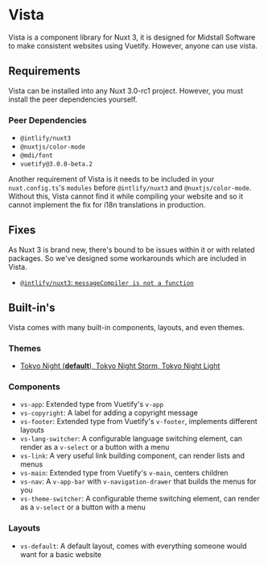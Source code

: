 # Vista

Vista is a component library for Nuxt 3, it is designed for Midstall Software to make consistent websites using Vuetify. However, anyone can use vista.

## Requirements

Vista can be installed into any Nuxt 3.0-rc1 project. However, you must install the peer dependencies yourself.

### Peer Dependencies

- `@intlify/nuxt3`
- `@nuxtjs/color-mode`
- `@mdi/font`
- `vuetify@3.0.0-beta.2`

Another requirement of Vista is it needs to be included in your `nuxt.config.ts`'s `modules` before `@intlify/nuxt3` and `@nuxtjs/color-mode`.
Without this, Vista cannot find it while compiling your website and so it cannot implement the fix for i18n translations in production.

## Fixes

As Nuxt 3 is brand new, there's bound to be issues within it or with related packages.
So we've designed some workarounds which are included in Vista.

- [`@intlify/nuxt3`: `messageCompiler is not a function`](https://github.com/intlify/nuxt3/issues/39)

## Built-in's

Vista comes with many built-in components, layouts, and even themes.

### Themes

- [Tokyo Night (**default**), Tokyo Night Storm, Tokyo Night Light](https://github.com/enkia/tokyo-night-vscode-theme)

### Components

- `vs-app`: Extended type from Vuetify's `v-app`
- `vs-copyright`: A label for adding a copyright message
- `vs-footer`: Extended type from Vuetify's `v-footer`, implements different layouts
- `vs-lang-switcher`: A configurable language switching element, can render as a `v-select` or a button with a menu
- `vs-link`: A very useful link building component, can render lists and menus
- `vs-main`: Extended type from Vuetify's `v-main`, centers children
- `vs-nav`: A `v-app-bar` with `v-navigation-drawer` that builds the menus for you
- `vs-theme-switcher`: A configurable theme switching element, can render as a `v-select` or a button with a menu

### Layouts

- `vs-default`: A default layout, comes with everything someone would want for a basic website
